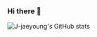 ### Hi there 👋
![J-jaeyoung's GitHub stats](https://github-readme-stats.vercel.app/api?username=J-jaeyoung&hide=contribs,prs&theme=radical)

<!--
**J-jaeyoung/J-jaeyoung** is a ✨ _special_ ✨ repository because its `README.md` (this file) appears on your GitHub profile.

Here are some ideas to get you started:

- 🔭 I’m currently working on ...
- 🌱 I’m currently learning ...
- 👯 I’m looking to collaborate on ...
- 🤔 I’m looking for help with ...
- 💬 Ask me about ...
- 📫 How to reach me: ...
- 😄 Pronouns: ...
- ⚡ Fun fact: ...
-->
